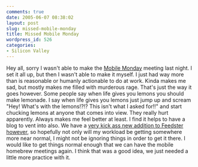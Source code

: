 ```yaml
---
comments: true
date: 2005-06-07 08:38:02
layout: post
slug: missed-mobile-monday
title: Missed Mobile Monday
wordpress_id: 526
categories:
- Silicon Valley
---
```


Hey all, sorry I wasn't able to make the [Mobile Monday](http://www.mobilemonday.com) meeting last night. I set it all up, but then I wasn't able to make it myself. I just had way more than is reasonable or humanly actionable to do at work. Kinda makes me sad, but mostly makes me filled with murderous rage. That's just the way it goes however. Some people say when life gives you  lemons you should make lemonade. I say when life gives you lemons just jump up and scream "Hey! What's with the lemons!?!? This isn't what I asked for!!" and start chucking lemons at anyone that comes into view. They really hurt apparently. Always makes me feel better at least. I find it helps to have a blog to vent into also. We have a [very kick ass new addition to Feedster however](http://fusion94.org/archives/2005/06/new_job.html), so hopefully not only will my workload be getting somewhere more near normal, I might not be ignoring things in order to get it there. I would like to get things normal enough that we can have the mobile homebrew meetings again. I think that was a good idea, we just needed a little more practice with it.

